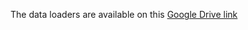 The data loaders are available on this [Google Drive link](https://drive.google.com/drive/folders/1YOTuRQ_DVUiIyFh5lVUsYZe6LMfUu6xa?usp=sharing)
